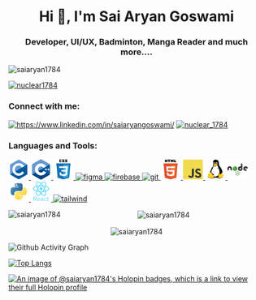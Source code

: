 <h1 align="center">Hi 👋, I'm Sai Aryan Goswami</h1>
<h3 align="center">Developer, UI/UX, Badminton, Manga Reader and much more....</h3>



<p align="left"> <img src="https://komarev.com/ghpvc/?username=saiaryan1784&label=Profile%20views&color=0e75b6&style=flat" alt="saiaryan1784" /> </p>

<p align="left"> <a href="https://twitter.com/nuclear1784" target="blank"><img src="https://img.shields.io/twitter/follow/nuclear1784?logo=twitter&style=for-the-badge" alt="nuclear1784" /></a> </p>

<h3 align="left">Connect with me:</h3>
<p align="left">

<a href="https://linkedin.com/in/https://www.linkedin.com/in/saiaryangoswami/" target="blank"><img align="center" src="https://raw.githubusercontent.com/rahuldkjain/github-profile-readme-generator/master/src/images/icons/Social/linked-in-alt.svg" alt="https://www.linkedin.com/in/saiaryangoswami/" height="30" width="40" /></a>
<a href="https://www.leetcode.com/nuclear_1784" target="blank"><img align="center" src="https://raw.githubusercontent.com/rahuldkjain/github-profile-readme-generator/master/src/images/icons/Social/leet-code.svg" alt="nuclear_1784" height="30" width="40" /></a>
</p>

<h3 align="left">Languages and Tools:</h3>
<p align="left"> <a href="https://www.cprogramming.com/" target="_blank" rel="noreferrer"> <img src="https://raw.githubusercontent.com/devicons/devicon/master/icons/c/c-original.svg" alt="c" width="40" height="40"/> </a> <a href="https://www.w3schools.com/cpp/" target="_blank" rel="noreferrer"> <img src="https://raw.githubusercontent.com/devicons/devicon/master/icons/cplusplus/cplusplus-original.svg" alt="cplusplus" width="40" height="40"/> </a> <a href="https://www.w3schools.com/css/" target="_blank" rel="noreferrer"> <img src="https://raw.githubusercontent.com/devicons/devicon/master/icons/css3/css3-original-wordmark.svg" alt="css3" width="40" height="40"/> </a> <a href="https://www.figma.com/" target="_blank" rel="noreferrer"> <img src="https://www.vectorlogo.zone/logos/figma/figma-icon.svg" alt="figma" width="40" height="40"/> </a> <a href="https://firebase.google.com/" target="_blank" rel="noreferrer"> <img src="https://www.vectorlogo.zone/logos/firebase/firebase-icon.svg" alt="firebase" width="40" height="40"/> </a> <a href="https://git-scm.com/" target="_blank" rel="noreferrer"> <img src="https://www.vectorlogo.zone/logos/git-scm/git-scm-icon.svg" alt="git" width="40" height="40"/> </a> <a href="https://www.w3.org/html/" target="_blank" rel="noreferrer"> <img src="https://raw.githubusercontent.com/devicons/devicon/master/icons/html5/html5-original-wordmark.svg" alt="html5" width="40" height="40"/> </a> <a href="https://developer.mozilla.org/en-US/docs/Web/JavaScript" target="_blank" rel="noreferrer"> <img src="https://raw.githubusercontent.com/devicons/devicon/master/icons/javascript/javascript-original.svg" alt="javascript" width="40" height="40"/> </a> <a href="https://www.linux.org/" target="_blank" rel="noreferrer"> <img src="https://raw.githubusercontent.com/devicons/devicon/master/icons/linux/linux-original.svg" alt="linux" width="40" height="40"/> </a> <a href="https://nodejs.org" target="_blank" rel="noreferrer"> <img src="https://raw.githubusercontent.com/devicons/devicon/master/icons/nodejs/nodejs-original-wordmark.svg" alt="nodejs" width="40" height="40"/> </a> <a href="https://www.python.org" target="_blank" rel="noreferrer"> <img src="https://raw.githubusercontent.com/devicons/devicon/master/icons/python/python-original.svg" alt="python" width="40" height="40"/> </a> <a href="https://reactjs.org/" target="_blank" rel="noreferrer"> <img src="https://raw.githubusercontent.com/devicons/devicon/master/icons/react/react-original-wordmark.svg" alt="react" width="40" height="40"/> </a> <a href="https://tailwindcss.com/" target="_blank" rel="noreferrer"> <img src="https://www.vectorlogo.zone/logos/tailwindcss/tailwindcss-icon.svg" alt="tailwind" width="40" height="40"/> </a> </p>

<p align="center"><img align="left" src="https://github-readme-stats.vercel.app/api/top-langs?username=saiaryan1784&show_icons=true&locale=en&layout=compact" alt="saiaryan1784" /></p>

<p align="center">&nbsp;<img align="center" src="https://github-readme-stats.vercel.app/api?username=saiaryan1784&show_icons=true&locale=en" alt="saiaryan1784" /></p>

<p align="center"><img align="center" src="https://github-readme-streak-stats.herokuapp.com/?user=saiaryan1784&" alt="saiaryan1784" /></p>

![Github Activity Graph](https://github-readme-activity-graph.vercel.app/graph?username=SaiAryan1784&theme=react-dark)

[![Top Langs](https://github-readme-stats.vercel.app/api/top-langs/?username=SaiAryan1784&theme=react)](https://github.com/anuraghazra/github-readme-stats)

[![An image of @saiaryan1784's Holopin badges, which is a link to view their full Holopin profile](https://holopin.me/saiaryan1784)](https://holopin.io/@saiaryan1784)
